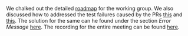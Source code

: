 We chalked out the detailed [roadmap][roadmap] for the working group.
We also discussed how to addressed the test failures caused by the PRs [this][pr1] and [this][pr2]. The solution for the same can he found under the section *Error Message* [here][solution].
The recording for the entire meeting can be found [here][video].

[roadmap]: https://paper.dropbox.com/doc/RFC-2229-Roadmap--AYuUod8hbXrktRttb95fprjHAg-cJKrePDCZR54T5kVbuoQk
[pr1]: https://github.com/blitzerr/rust/commit/4a02c5b487dd7cf1973208e32af22397122e67f4
[pr2]: https://github.com/blitzerr/rust/commit/64d0145d19e5eeed73d877186ccf12345ba02f95
[solution]: https://paper.dropbox.com/doc/RFC-2229-Roadmap--AYwi6_4~admWUd2_wspjZx8ZAg-cJKrePDCZR54T5kVbuoQk#:uid=916240896182703889444600&h2=Error-message
[video]: https://www.youtube.com/watch?v=UTXOptVMuIc
